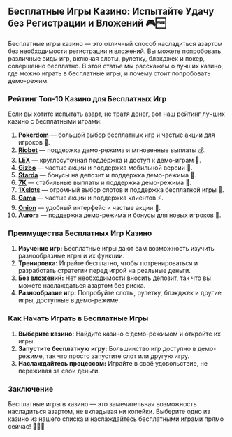 ## Бесплатные Игры Казино: Испытайте Удачу без Регистрации и Вложений 🎮🆓

Бесплатные игры казино — это отличный способ насладиться азартом без необходимости регистрации и вложений. Вы можете попробовать различные виды игр, включая слоты, рулетку, блэкджек и покер, совершенно бесплатно. В этой статье мы расскажем о лучших казино, где можно играть в бесплатные игры, и почему стоит попробовать демо-режим.

### Рейтинг Топ-10 Казино для Бесплатных Игр

Если вы хотите испытать азарт, не тратя денег, вот наш рейтинг лучших казино с бесплатными играми:

1. **[Pokerdom](https://brandplay.link/4k77v2yx)** — большой выбор бесплатных игр и частые акции для игроков 🎲.
2. **[Riobet](https://brandplay.link/7xBLTPyj)** — поддержка демо-режима и мгновенные выплаты 💰.
3. **[LEX](https://brandplay.link/zW4hdDFV)** — круглосуточная поддержка и доступ к демо-играм 🎉.
4. **[Gizbo](https://brandplay.link/bprXw4YV)** — частые акции и поддержка мобильной версии 🎁.
5. **[Starda](https://brandplay.link/fB7xwRFL)** — бонусы на депозит и поддержка демо-режима 🎈.
6. **[7K](https://brandplay.link/BvQyFShp)** — стабильные выплаты и поддержка демо-режима 🎯.
7. **[1Xslots](https://brandplay.link/hSB1khtr)** — огромный выбор слотов и поддержка бесплатной игры 🌟.
8. **[Gama](https://brandplay.link/j6NMKsDz)** — частые акции и поддержка клиентов ⚡.
9. **[Onion](https://brandplay.link/zBGRVpQ9)** — удобный интерфейс и частые акции 🎰.
10. **[Aurora](https://10trafic-stat2.com/click/668546556bcc6313411604bd/6766/13032/subaccount)** — поддержка демо-режима и бонусы для новых игроков 💎.

### Преимущества Бесплатных Игр Казино

1. **Изучение игр:** Бесплатные игры дают вам возможность изучить разнообразные игры и их функции.
2. **Тренировка:** Играйте бесплатно, чтобы потренироваться и разработать стратегии перед игрой на реальные деньги.
3. **Без вложений:** Нет необходимости вносить депозит, так что вы можете наслаждаться азартом без риска.
4. **Разнообразие игр:** Попробуйте слоты, рулетку, блэкджек и другие игры, доступные в демо-режиме.

### Как Начать Играть в Бесплатные Игры

1. **Выберите казино:** Найдите казино с демо-режимом и откройте их игры.
2. **Запустите бесплатную игру:** Большинство игр доступно в демо-режиме, так что просто запустите слот или другую игру.
3. **Наслаждайтесь процессом:** Играйте в своё удовольствие, не переживая за свои деньги.

### Заключение

Бесплатные игры в казино — это замечательная возможность насладиться азартом, не вкладывая ни копейки. Выберите одно из казино из нашего списка и наслаждайтесь бесплатными играми прямо сейчас! 🎉🆓💸
